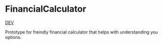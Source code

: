 # FinancialCalculator
[DEV](https://financialcalculator-dev.onrender.com/)

Prototype for freindly financial calculator that helps with understanding you options. 
